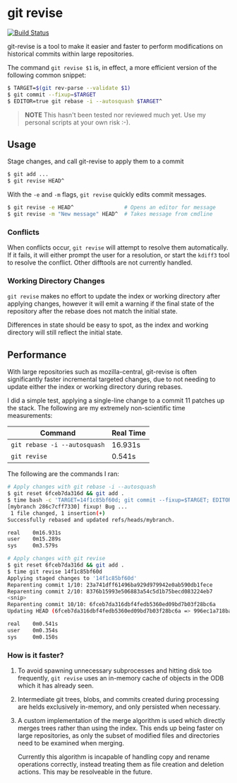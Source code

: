# git revise
[![Build Status](https://travis-ci.org/mystor/git-revise.svg?branch=master)](https://travis-ci.org/mystor/git-revise)

git-revise is a tool to make it easier and faster to perform modifications on
historical commits within large repositories.

The command `git revise $1` is, in effect, a more efficient version of the
following common snippet:

```bash
$ TARGET=$(git rev-parse --validate $1)
$ git commit --fixup=$TARGET
$ EDITOR=true git rebase -i --autosquash $TARGET^
```

> **NOTE** This hasn't been tested nor reviewed much yet. Use my personal
> scripts at your own risk :-).

## Usage

Stage changes, and call git-revise to apply them to a commit

```bash
$ git add ...
$ git revise HEAD^
```

With the `-e` and `-m` flags, `git revise` quickly edits commit messages.

```bash
$ git revise -e HEAD^                # Opens an editor for message
$ git revise -m "New message" HEAD^  # Takes message from cmdline
```

### Conflicts

When conflicts occur, `git revise` will attempt to resolve them
automatically. If it fails, it will either prompt the user for a resolution,
or start the `kdiff3` tool to resolve the conflict. Other difftools are not
currently handled.

### Working Directory Changes

`git revise` makes no effort to update the index or working directory after
applying changes, however it will emit a warning if the final state of the
repository after the rebase does not match the initial state.

Differences in state should be easy to spot, as the index and working
directory will still reflect the initial state.

## Performance

With large repositories such as mozilla-central, git-revise is often
significantly faster incremental targeted changes, due to not needing to
update either the index or working directory during rebases.

I did a simple test, applying a single-line change to a commit 11 patches up
the stack. The following are my extremely non-scientific time measurements:

| Command                      | Real Time |
| ---------------------------- | --------- |
| `git rebase -i --autosquash` | 16.931s   |
| `git revise`                 | 0.541s    |

The following are the commands I ran:

```bash
# Apply changes with git rebase -i --autosquash
$ git reset 6fceb7da316d && git add .
$ time bash -c 'TARGET=14f1c85bf60d; git commit --fixup=$TARGET; EDITOR=true git rebase -i --autosquash $TARGET~'
[mybranch 286c7cff7330] fixup! Bug ...
 1 file changed, 1 insertion(+)
Successfully rebased and updated refs/heads/mybranch.

real    0m16.931s
user    0m15.289s
sys     0m3.579s

# Apply changes with git revise
$ git reset 6fceb7da316d && git add .
$ time git revise 14f1c85bf60d
Applying staged changes to '14f1c85bf60d'
Reparenting commit 1/10: 23a741dff61496ba929d979942e0ab590db1fece
Reparenting commit 2/10: 8376b15993e506883a54c5d1b75becd083224eb7
<snip>
Reparenting commit 10/10: 6fceb7da316dbf4fedb5360ed09bd7b03f28bc6a
Updating HEAD (6fceb7da316dbf4fedb5360ed09bd7b03f28bc6a => 996ec1a718bad36edab0e7c1129d698d29cdcdfc)

real    0m0.541s
user    0m0.354s
sys     0m0.150s
```

### How is it faster?

1. To avoid spawning unnecessary subprocesses and hitting disk too
   frequently, `git revise` uses an in-memory cache of objects in the ODB
   which it has already seen.

2. Intermediate git trees, blobs, and commits created during processing are
   helds exclusively in-memory, and only persisted when necessary.

3. A custom implementation of the merge algorithm is used which directly
   merges trees rather than using the index. This ends up being faster on
   large repositories, as only the subset of modified files and directories
   need to be examined when merging.

   Currently this algorithm is incapable of handling copy and rename
   operations correctly, instead treating them as file creation and deletion
   actions. This may be resolveable in the future.
